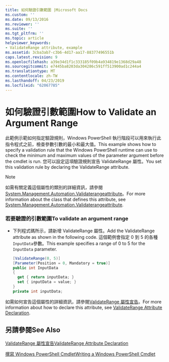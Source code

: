 ```yaml
---
title: 如何驗證引數範圍 |Microsoft Docs
ms.custom: ''
ms.date: 09/13/2016
ms.reviewer: ''
ms.suite: ''
ms.tgt_pltfrm: ''
ms.topic: article
helpviewer_keywords:
- ValidateRange attribute, example
ms.assetid: 3cba3ab7-c3b6-4d17-aa17-88377496551b
caps.latest.revision: 9
ms.openlocfilehash: a39e34d1f1c333185f09b4a934819e1368d29a48
ms.sourcegitcommit: e7445ba8203da304286c591ff513900ad1c244a4
ms.translationtype: MT
ms.contentlocale: zh-TW
ms.lasthandoff: 04/23/2019
ms.locfileid: "62067785"
---
```

# <a name="how-to-validate-an-argument-range"></a><span data-ttu-id="94f49-102">如何驗證引數範圍</span><span class="sxs-lookup"><span data-stu-id="94f49-102">How to Validate an Argument Range</span></span>

<span data-ttu-id="94f49-103">此範例示範如何指定驗證規則，Windows PowerShell 執行階段可以用來執行此指令程式之前，檢查參數引數的最小和最大值。</span><span class="sxs-lookup"><span data-stu-id="94f49-103">This example shows how to specify a validation rule that the Windows PowerShell runtime can use to check the minimum and maximum values of the parameter argument before the cmdlet is run.</span></span> <span data-ttu-id="94f49-104">您可以設定這項驗證規則宣告 ValidateRange 屬性。</span><span class="sxs-lookup"><span data-stu-id="94f49-104">You set this validation rule by declaring the ValidateRange attribute.</span></span>

> [!NOTE]
> <span data-ttu-id="94f49-105">如需有關定義這個屬性的類別的詳細資訊，請參閱[System.Management.Automation.Validaterangeattribute](/dotnet/api/System.Management.Automation.ValidateRangeAttribute)。</span><span class="sxs-lookup"><span data-stu-id="94f49-105">For more information about the class that defines this attribute, see [System.Management.Automation.Validaterangeattribute](/dotnet/api/System.Management.Automation.ValidateRangeAttribute).</span></span>

### <a name="to-validate-an-argument-range"></a><span data-ttu-id="94f49-106">若要驗證的引數範圍</span><span class="sxs-lookup"><span data-stu-id="94f49-106">To validate an argument range</span></span>

- <span data-ttu-id="94f49-107">下列程式碼所示，請新增 ValidateRange 屬性。</span><span class="sxs-lookup"><span data-stu-id="94f49-107">Add the ValidateRange attribute as shown in the following code.</span></span> <span data-ttu-id="94f49-108">這個範例會指定 0 到 5 的各種`InputData`參數。</span><span class="sxs-lookup"><span data-stu-id="94f49-108">This example specifies a range of 0 to 5 for the `InputData` parameter.</span></span>

    ```csharp
    [ValidateRange(0, 5)]
    [Parameter(Position = 0, Mandatory = true)]
    public int InputData
    {
      get { return inputData; }
      set { inputData = value; }
    }
    private int inputData;
    ```

<span data-ttu-id="94f49-109">如需如何宣告這個屬性的詳細資訊，請參閱[ValidateRange 屬性宣告](./validaterange-attribute-declaration.md)。</span><span class="sxs-lookup"><span data-stu-id="94f49-109">For more information about how to declare this attribute, see [ValidateRange Attribute Declaration](./validaterange-attribute-declaration.md).</span></span>

## <a name="see-also"></a><span data-ttu-id="94f49-110">另請參閱</span><span class="sxs-lookup"><span data-stu-id="94f49-110">See Also</span></span>

[<span data-ttu-id="94f49-111">ValidateRange 屬性宣告</span><span class="sxs-lookup"><span data-stu-id="94f49-111">ValidateRange Attribute Declaration</span></span>](./validaterange-attribute-declaration.md)

[<span data-ttu-id="94f49-112">撰寫 Windows PowerShell Cmdlet</span><span class="sxs-lookup"><span data-stu-id="94f49-112">Writing a Windows PowerShell Cmdlet</span></span>](./writing-a-windows-powershell-cmdlet.md)
